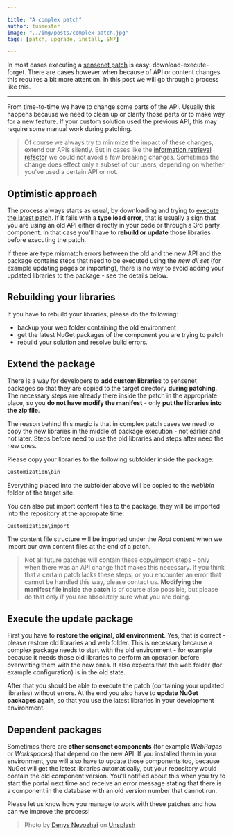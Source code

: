 ```yaml
---

title: "A complex patch"
author: tusmester
image: "../img/posts/complex-patch.jpg"
tags: [patch, upgrade, install, SN7]

---
```


In most cases executing a [sensenet patch](/_posts/2018-02-14-install-patch) is easy: download-execute-forget. There are cases however when because of API or content changes this requires a bit more attention. In this post we will go through a process like this.

---

From time-to-time we have to change some parts of the API. Usually this happens because we need to clean up or clarify those parts or to make way for a new feature. If your custom solution used the previous API, this may require some manual work during patching.

> Of course we always try to minimize the impact of these changes, extend our APIs silently. But in cases like the [information retrieval refactor](https://github.com/SenseNet/sensenet/issues/125) we could not avoid a few breaking changes. Sometimes the change does effect only a subset of our users, depending on whether you've used a certain API or not. 

## Optimistic approach

The process always starts as usual, by downloading and trying to [execute the latest patch](/_posts/2018-02-14-install-patch). If it fails with a **type load error**, that is usually a sign that you are using an old API either directly in your code or through a 3rd party component. In that case you'll have to **rebuild or update** those libraries before executing the patch.

If there are type mismatch errors between the old and the new API and the package contains steps that need to be executed using the *new dll set* (for example updating pages or importing), there is no way to avoid adding your updated libraries to the package - see the details below.

## Rebuilding your libraries

If you have to rebuild your libraries, please do the following:

- backup your web folder containing the old environment
- get the latest NuGet packages of the component you are trying to patch
- rebuild your solution and resolve build errors.

## Extend the package

There is a way for developers to **add custom libraries** to sensenet packages so that they are copied to the target directory **during patching**. The necessary steps are already there inside the patch in the appropriate place, so you **do not have modify the manifest** - only **put the libraries into the zip file**.

The reason behind this magic is that in complex patch cases we need to copy the new libraries in the middle of package execution - not earlier and not later. Steps before need to use the old libraries and steps after need the new ones.

Please copy your libraries to the following subfolder inside the package:

```txt
Customization\bin
```

Everything placed into the subfolder above will be copied to the *web\bin* folder of the target site.

You can also put import content files to the package, they will be imported into the repository at the appropate time:

```txt
Customization\import
```

The content file structure will be imported under the *Root* content when we import our own content files at the end of a patch.

> Not all future patches will contain these copy/import steps - only when there was an API change that makes this necessary. If you think that a certain patch lacks these steps, or you encounter an error that cannot be handled this way, please contact us. **Modifying the manifest file inside the patch** is of course also possible, but please do that only if you are absolutely sure what you are doing.

## Execute the update package

First you have to **restore the original, old environment**. Yes, that is correct - please restore old libraries and web folder. This is necessary because a complex package needs to start with the old environment - for example because it needs those old libraries to perform an operation before overwriting them with the new ones. It also expects that the web folder (for example configuration) is in the old state.

After that you should be able to execute the patch (containing your updated libraries) without errors. At the end you also have to **update NuGet packages again**, so that you use the latest libraries in your development environment.

## Dependent packages

Sometimes there are **other sensenet components** (for example *WebPages* or *Workspaces*) that depend on the new API. If you installed them in your environment, you will also have to update those components too, because NuGet will get the latest libraries automatically, but your repository would contain the old component version. You'll notified about this when you try to start the portal next time and receive an error message stating that there is a component in the database with an old version number that cannot run.

Please let us know how you manage to work with these patches and how can we improve the process!

> Photo by [Denys Nevozhai](https://unsplash.com/photos/7nrsVjvALnA?utm_source=unsplash&utm_medium=referral&utm_content=creditCopyText) on [Unsplash](https://unsplash.com/collections/1577014/car?utm_source=unsplash&utm_medium=referral&utm_content=creditCopyText)